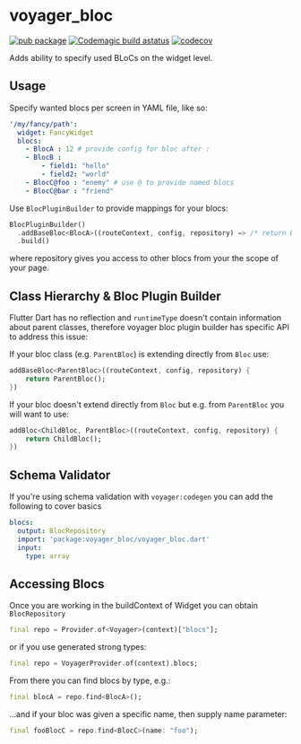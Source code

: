 # voyager_bloc

[![pub package](https://img.shields.io/pub/v/voyager_bloc.svg)](https://pub.dartlang.org/packages/voyager_bloc) [![Codemagic build astatus](https://api.codemagic.io/apps/5d9486dd9af71d0008d63359/5d9486dd9af71d0008d63358/status_badge.svg)](https://codemagic.io/apps/5d9486dd9af71d0008d63359/5d9486dd9af71d0008d63358/latest_build) [![codecov](https://codecov.io/gh/vishna/voyager_bloc/branch/master/graph/badge.svg)](https://codecov.io/gh/vishna/voyager_bloc)

Adds ability to specify used BLoCs on the widget level.

## Usage

Specify wanted blocs per screen in YAML file, like so:

```yaml
'/my/fancy/path':
  widget: FancyWidget
  blocs:
    - BlocA : 12 # provide config for bloc after :
    - BlocB :
        - field1: "hello"
        - field2: "world"
    - BlocC@foo : "enemy" # use @ to provide named blocs
    - BlocC@bar : "friend"
```

Use `BlocPluginBuilder` to provide mappings for your blocs:

```dart
BlocPluginBuilder()
  .addBaseBloc<BlocA>((routeContext, config, repository) => /* return BlocA here */)
  .build()
```

where repository gives you access to other blocs from your the scope of your page.

## Class Hierarchy & Bloc Plugin Builder

Flutter Dart has no reflection and `runtimeType` doesn't contain information about parent classes, therefore voyager bloc plugin builder has specific API to address this issue:

If your bloc class (e.g. `ParentBloc`) is extending directly from `Bloc` use:

```dart
addBaseBloc<ParentBloc>((routeContext, config, repository) {
    return ParentBloc();
})
```

If your bloc doesn't extend directly from `Bloc` but e.g. from `ParentBloc` you will want to use:

```dart
addBloc<ChildBloc, ParentBloc>((routeContext, config, repository) {
    return ChildBloc();
})
```

## Schema Validator

If you're using schema validation with `voyager:codegen` you can add the following to cover basics

```yaml
blocs:
  output: BlocRepository
  import: 'package:voyager_bloc/voyager_bloc.dart'
  input:
    type: array
```

## Accessing Blocs

Once you are working in the buildContext of Widget you can obtain `BlocRepository`

```dart
final repo = Provider.of<Voyager>(context)["blocs"];
```

or if you use generated strong types:

```dart
final repo = VoyagerProvider.of(context).blocs;
```

From there you can find blocs by type, e.g.:

```dart
final blocA = repo.find<BlocA>();
```

...and if your bloc was given a specific name, then supply name parameter:

```dart
final fooBlocC = repo.find<BlocC>(name: "foo");
```
